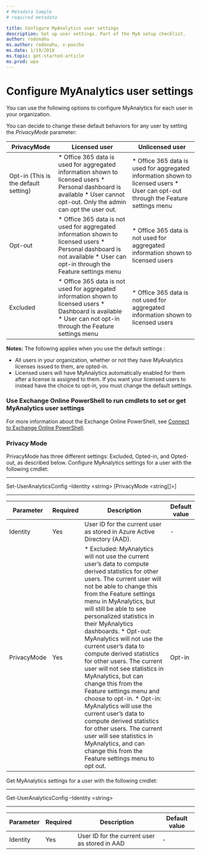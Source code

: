 ```yaml
---
# Metadata Sample
# required metadata

title: Configure MyAnalytics user settings
description: Set up user settings. Part of the MyA setup checklist. 
author: rodonahu
ms.author: rodonahu, v-pascha
ms.date: 1/19/2018
ms.topic: get-started-article
ms.prod: wpa
---
```


# Configure MyAnalytics user settings

You can use the following options to configure MyAnalytics for each user in your organization.

You can decide to change these default behaviors for any user by setting the *PrivacyMode* parameter:

PrivacyMode   | Licensed user   | Unlicensed user
------------- | -------------   | ---------------
Opt-in (This is the default setting)        | * Office 365 data is used for aggregated information shown to licensed users * Personal dashboard is available * User cannot opt-out. Only the admin can opt the user out.  | * Office 365 data is used for aggregated information shown to licensed users * User can opt-out through the Feature settings menu
Opt-out    | * Office 365 data is not used for aggregated information shown to licensed users * Personal dashboard is not available * User can opt-in through the Feature settings menu   | * Office 365 data is not used for aggregated information shown to licensed users
Excluded   | * Office 365 data is not used for aggregated information shown to licensed users * Dashboard is available * User can not opt-in through the Feature settings menu  | * Office 365 data is not used for aggregated information shown to licensed users

**Notes:** The following applies when you use the default settings :

* All users in your organization, whether or not they have MyAnalytics licenses issued to them, are opted-in.
* Licensed users will have MyAnalytics automatically enabled for them after a license is assigned to them. If you want your licensed users to instead have the choice to opt-in, you must change the default settings.

### Use Exchange Online PowerShell to run cmdlets to set or get MyAnalytics user settings

For more information about the Exchange Online PowerShell, see [Connect to Exchange Online PowerShell](https://technet.microsoft.com/library/jj984289(v=exchg.160).aspx).

### Privacy Mode

PrivacyMode has three different settings: Excluded, Opted-in, and Opted-out, as described below. Configure MyAnalytics settings for a user with the following cmdlet:

***
Set-UserAnalyticsConfig –Identity <<string>string> [PrivacyMode <string[]>]
***

Parameter   |   Required   |   Description   | Default value
----------  |  ----------  |  -------------- | -------------
Identity   |   Yes   | User ID for the current user as stored in Azure Active Directory (AAD).   |   -
PrivacyMode   |   Yes   | * Excluded: MyAnalytics will not use the current user’s data to compute derived statistics for other users. The current user will not be able to change this from the Feature settings menu in MyAnalytics, but will still be able to see personalized statistics in their MyAnalytics dashboards. * Opt-out: MyAnalytics will not use the current user’s data to compute derived statistics for other users. The current user will not see statistics in MyAnalytics, but can change this from the Feature settings menu and choose to opt-in. * Opt-in: MyAnalytics will use the current user’s data to compute derived statistics for other users. The current user will see statistics in MyAnalytics, and can change this from the Feature settings menu to opt out.  |  Opt-in

Get MyAnalytics settings for a user with the following cmdlet:

***
Get-UserAnalyticsConfig –Identity <<string>string>
***

Parameter   |   Required   |    Description    |   Default value
----------- | ------------ |  ---------------  | ---------------
Identity    |  Yes         |    User ID for the current user as stored in AAD  | -
